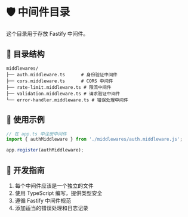 # 🛡️ 中间件目录

这个目录用于存放 Fastify 中间件。

## 📁 目录结构

```
middlewares/
├── auth.middleware.ts      # 身份验证中间件
├── cors.middleware.ts      # CORS 中间件
├── rate-limit.middleware.ts # 限流中间件
├── validation.middleware.ts # 请求验证中间件
└── error-handler.middleware.ts # 错误处理中间件
```

## 🚀 使用示例

```typescript
// 在 app.ts 中注册中间件
import { authMiddleware } from './middlewares/auth.middleware.js';

app.register(authMiddleware);
```

## 📝 开发指南

1. 每个中间件应该是一个独立的文件
2. 使用 TypeScript 编写，提供类型安全
3. 遵循 Fastify 中间件规范
4. 添加适当的错误处理和日志记录
